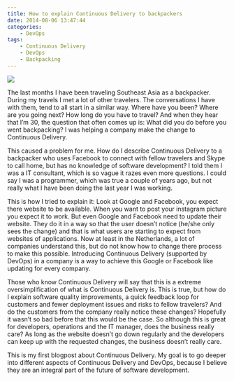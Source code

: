 ```yaml
---
title: How to explain Continuous Delivery to backpackers
date: 2014-08-06 13:47:44
categories: 
    - DevOps
tags:
    - Continuous Delivery
    - DevOps
    - Backpacking
---
```

![](header.jpg)

The last months I have been traveling Southeast Asia as a backpacker. During my travels I met a lot of other travelers. The conversations I have with them, tend to all start in a similar way. Where have you been? Where are you going next? How long do you have to travel? And when they hear that I’m 30, the question that often comes up is: What did you do before you went backpacking? I was helping a company make the change to Continuous Delivery.

This caused a problem for me. How do I describe Continuous Delivery to a backpacker who uses Facebook to connect with fellow travelers and Skype to call home, but has no knowledge of software development? I told them I was a IT consultant, which is so vague it razes even more questions. I could say I was a programmer, which was true a couple of years ago, but not really what I have been doing the last year I was working.

This is how I tried to explain it: Look at Google and Facebook, you expect there website to be available. When you want to post your instagram picture you expect it to work. But even Google and Facebook need to update their website. They do it in a way so that the user doesn’t notice (he/she only sees the change) and that is what users are starting to expect from websites of applications. Now at least in the Netherlands, a lot of companies understand this, but do not know how to change there process to make this possible. Introducing Continuous Delivery (supported by DevOps) in a company is a way to achieve this Google or Facebook like updating for every company.

Those who know Continuous Delivery will say that this is a extreme oversimplification of what is Continuous Delivery is. This is true, but how do I explain software quality improvements, a quick feedback loop for customers and fewer deployment issues and risks to fellow travelers? And do the customers from the company really notice these changes? Hopefully it wasn’t so bad before that this would be the case. So although this is great for developers, operations and the IT manager, does the business really care? As long as the website doesn’t go down regularly and the developers can keep up with the requested changes, the business doesn’t really care.

This is my first blogpost about Continuous Delivery. My goal is to go deeper into different aspects of Continuous Delivery and DevOps, because I believe they are an integral part of the future of software development.